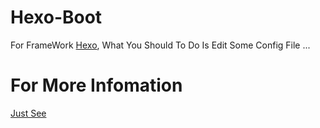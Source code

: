 # Hexo-Boot
For FrameWork [Hexo](https://hexo.io), What You Should To Do Is Edit Some Config File ...

# For More Infomation
[Just See](https://fightinggg.github.io/Hexo-Boot-Demo-Pages)
